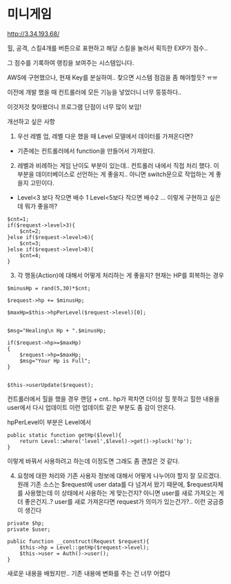 # 미니게임

http://3.34.193.68/

힐, 공격, 스킬4개를 버튼으로 표현하고 해당 스킬을 눌러서 획득한 EXP가 점수..

그 점수를 기록하여 랭킹을 보여주는 시스템입니다.

AWS에 구현했으나, 현재 Key를 분실하여.. 찾으면 시스템 점검을 좀 해야할듯? ㅠㅠ

이전에 개발 했을 때 컨트롤러에 모든 기능을 넣었더니 너무 뚱뚱하다..

이것저것 찾아봤더니 프로그램 단점이 너무 많이 보임!

개선하고 싶은 사항

1. 우선 레벨 업, 레벨 다운 했을 때 Level 모델에서 데이터를 가져온다면? 

 - 기존에는 컨트롤러에서 function을 만들어서 가져왔다.

2. 레벨과 비례하는 게임 난이도 부분이 있는데.. 컨트롤러 내에서 직접 처리 했다.
이 부분을 데이터베이스로 선언하는 게 좋을지.. 아니면 switch문으로 작업하는 게 좋을지 고민이다.

- Level<3 보다 작으면 배수 1 Level<5보다 작으면 배수2 ... 이렇게 구현하고 싶은데 뭐가 좋을까?

```
$cnt=1;
if($request->level>3){
    $cnt=2;
}else if($request->level>6){
    $cnt=3;
}else if($request->level>8){
    $cnt=4;
}
```

3. 각 행동(Action)에 대해서 어떻게 처리하는 게 좋을지? 현재는 HP를 회복하는 경우 

```
$minusHp = rand(5,30)*$cnt;

$request->hp += $minusHp;

$maxHp=$this->hpPerLevel($request->level)[0];


$msg="Healing\n Hp + ".$minusHp;

if($request->hp>=$maxHp)
{
    $request->hp=$maxHp;
    $msg="Your Hp is Full";
}


$this->userUpdate($request);

```

컨트롤러에서 힐을 했을 경우 랜덤 + cnt.. hp가 꽉차면 더이상 힐 못하고
힐한 내용을 user에서 다시 업데이트 이런 업데이트 같은 부분도 좀 감이 안온다.

hpPerLevel이 부분은 Level에서 
```
public static function getHp($level){
    return Level::where('level',$level)->get()->pluck('hp');
}
```
이렇게 바꿔서 사용하려고 하는데 이정도면 그래도 좀 괜찮은 것 같다.

4. 요청에 대한 처리와 기존 사용자 정보에 대해서 어떻게 나누어야 할지 잘 모르겠다.
원래 기존 소스는 $request에 user data를 다 넘겨서 왔기 때문에, $request자체를 사용했는데
이 상태에서 사용하는 게 맞는건지? 아니면 user를 새로 가져오는 게 더 좋은건지..?
user를 새로 가져온다면 request가 의미가 있는건가?.. 이런 궁금증이 생긴다

```
private $hp;
private $user;

public function __construct(Request $request){
    $this->hp = Level::getHp($request->level);
    $this->user = Auth()->user();
}
```

새로운 내용을 배웠지만.. 기존 내용에 변화를 주는 건 너무 어렵다
